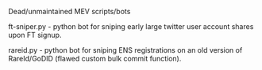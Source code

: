 Dead/unmaintained MEV scripts/bots

ft-sniper.py - python bot for sniping early large twitter user account shares upon FT signup.  

rareid.py - python bot for sniping ENS registrations on an old version of RareId/GoDID (flawed custom bulk commit function).  
